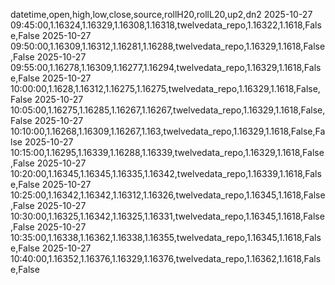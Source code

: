 datetime,open,high,low,close,source,rollH20,rollL20,up2,dn2
2025-10-27 09:45:00,1.16324,1.16329,1.16308,1.16318,twelvedata_repo,1.16322,1.1618,False,False
2025-10-27 09:50:00,1.16309,1.16312,1.16281,1.16288,twelvedata_repo,1.16329,1.1618,False,False
2025-10-27 09:55:00,1.16278,1.16309,1.16277,1.16294,twelvedata_repo,1.16329,1.1618,False,False
2025-10-27 10:00:00,1.1628,1.16312,1.16275,1.16275,twelvedata_repo,1.16329,1.1618,False,False
2025-10-27 10:05:00,1.16275,1.16285,1.16267,1.16267,twelvedata_repo,1.16329,1.1618,False,False
2025-10-27 10:10:00,1.16268,1.16309,1.16267,1.163,twelvedata_repo,1.16329,1.1618,False,False
2025-10-27 10:15:00,1.16295,1.16339,1.16288,1.16339,twelvedata_repo,1.16329,1.1618,False,False
2025-10-27 10:20:00,1.16345,1.16345,1.16335,1.16342,twelvedata_repo,1.16339,1.1618,False,False
2025-10-27 10:25:00,1.16342,1.16342,1.16312,1.16326,twelvedata_repo,1.16345,1.1618,False,False
2025-10-27 10:30:00,1.16325,1.16342,1.16325,1.16331,twelvedata_repo,1.16345,1.1618,False,False
2025-10-27 10:35:00,1.16338,1.16362,1.16338,1.16355,twelvedata_repo,1.16345,1.1618,False,False
2025-10-27 10:40:00,1.16352,1.16376,1.16329,1.16376,twelvedata_repo,1.16362,1.1618,False,False
